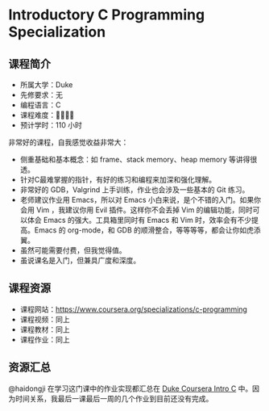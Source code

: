 # Introductory C Programming Specialization

## 课程简介

- 所属大学：Duke
- 先修要求：无
- 编程语言：C
- 课程难度：🌟🌟🌟🌟
- 预计学时：110 小时

非常好的课程，自我感觉收益非常大：

- 侧重基础和基本概念：如 frame、stack memory、heap memory 等讲得很透。
- 针对C最难掌握的指针，有好的练习和编程来加深和强化理解。
- 非常好的 GDB，Valgrind 上手训练，作业也会涉及一些基本的 Git 练习。
- 老师建议作业用 Emacs，所以对 Emacs 小白来说，是个不错的入门。如果你会用 Vim ，我建议你用 Evil 插件。这样你不会丢掉 Vim 的编辑功能，同时可以体会 Emacs 的强大。工具箱里同时有 Emacs 和 Vim 时，效率会有不少提高。Emacs 的 org-mode，和 GDB 的顺滑整合，等等等等，都会让你如虎添翼。
- 虽然可能需要付费，但我觉得值。
- 虽说课名是入门，但兼具广度和深度。

## 课程资源

- 课程网站：<https://www.coursera.org/specializations/c-programming>
- 课程视频：同上
- 课程教材：同上
- 课程作业：同上

## 资源汇总

@haidongji 在学习这门课中的作业实现都汇总在 [Duke Coursera Intro C](https://code.haidongji.com/Duke_Coursera_Intro_C/) 中。因为时间关系，我最后一课最后一周的几个作业到目前还没有完成。